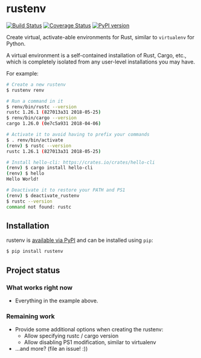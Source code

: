 rustenv
==========

[![Build Status](https://travis-ci.org/chriskuehl/rustenv.svg?branch=master)](https://travis-ci.org/chriskuehl/rustenv)
[![Coverage Status](https://coveralls.io/repos/github/chriskuehl/rustenv/badge.svg?branch=master)](https://coveralls.io/github/chriskuehl/rustenv?branch=master)
[![PyPI version](https://badge.fury.io/py/rustenv.svg)](https://pypi.org/project/rustenv/)

Create virtual, activate-able environments for Rust, similar to `virtualenv`
for Python.

A virtual environment is a self-contained installation of Rust, Cargo, etc.,
which is completely isolated from any user-level installations you may have.

For example:

```bash
# Create a new rustenv
$ rustenv renv

# Run a command in it
$ renv/bin/rustc --version
rustc 1.26.1 (827013a31 2018-05-25)
$ renv/bin/cargo --version
cargo 1.26.0 (0e7c5a931 2018-04-06)

# Activate it to avoid having to prefix your commands
$ . renv/bin/activate
(renv) $ rustc --version
rustc 1.26.1 (827013a31 2018-05-25)

# Install hello-cli: https://crates.io/crates/hello-cli
(renv) $ cargo install hello-cli
(renv) $ hello
Hello World!

# Deactivate it to restore your PATH and PS1
(renv) $ deactivate_rustenv
$ rustc --version
command not found: rustc
```


## Installation

rustenv is [available via PyPI](https://pypi.org/project/rustenv/) and can be
installed using `pip`:

```bash
$ pip install rustenv
```


## Project status
### What works right now

* Everything in the example above.


### Remaining work

* Provide some additional options when creating the rustenv:
  * Allow specifying rustc / cargo version
  * Allow disabling PS1 modification, similar to virtualenv
* ...and more? (file an issue! :))
